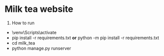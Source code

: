 # Milk tea website

1. How to run 
* \venv\Scripts\activate
* pip install -r requirements.txt **or** python -m pip install -r requirements.txt 
* cd milk_tea
* python manage.py runserver

